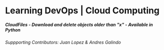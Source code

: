 <h1>Learning DevOps | Cloud Computing</h1>
<h5>CloudFiles - Download and delete objects older than "x" - Available in Python
<h6>Suppporting Contributors: Juan Lopez & Andres Galindo
